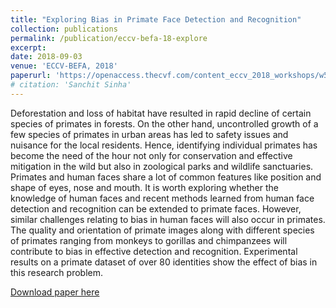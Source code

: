 ```yaml
---
title: "Exploring Bias in Primate Face Detection and Recognition"
collection: publications
permalink: /publication/eccv-befa-18-explore
excerpt: 
date: 2018-09-03
venue: 'ECCV-BEFA, 2018'
paperurl: 'https://openaccess.thecvf.com/content_eccv_2018_workshops/w5/html/Sinha_Exploring_Bias_in_Primate_Face_Detection_and_Recognition_ECCVW_2018_paper.html'
# citation: 'Sanchit Sinha'
---
```

Deforestation and loss of habitat have resulted in rapid decline of certain species of primates in forests. On the other hand, uncontrolled growth of a few species of primates in urban areas has led to safety issues and nuisance for the local residents. Hence, identifying individual primates has become the need of the hour not only for conservation and effective mitigation in the wild but also in zoological parks and wildlife sanctuaries. Primates and human faces share a lot of common features like position and shape of eyes, nose and mouth. It is worth exploring whether the knowledge of human faces and recent methods learned from human face detection and recognition can be extended to primate faces. However, similar challenges relating to bias in human faces will also occur in primates. The quality and orientation of primate images along with different species of primates ranging from monkeys to gorillas and chimpanzees will contribute to bias in effective detection and recognition. Experimental results on a primate dataset of over 80 identities show the effect of bias in this research problem.

[Download paper here](https://openaccess.thecvf.com/content_eccv_2018_workshops/w5/html/Sinha_Exploring_Bias_in_Primate_Face_Detection_and_Recognition_ECCVW_2018_paper.html)

<!-- Recommended citation: Your Name, You. (2009). "Paper Title Number 1." <i>Journal 1</i>. 1(1). -->